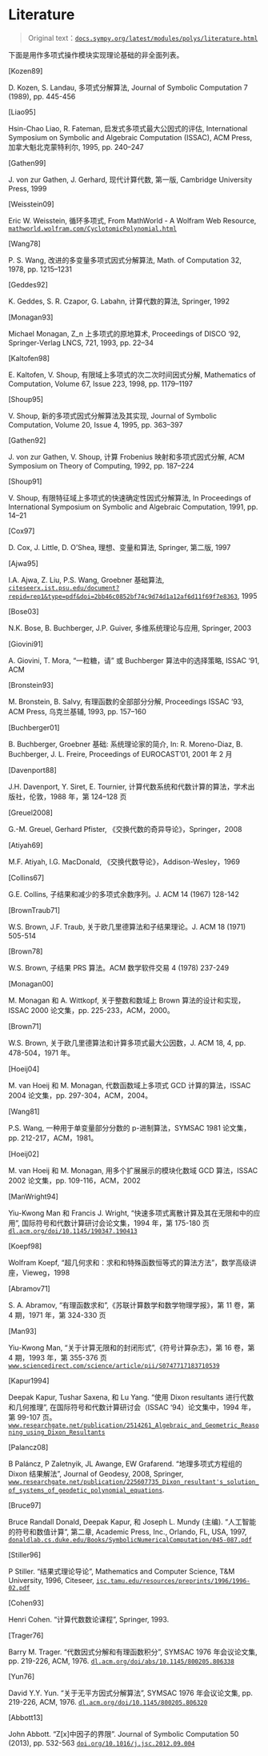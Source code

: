 # Literature

> Original text：[`docs.sympy.org/latest/modules/polys/literature.html`](https://docs.sympy.org/latest/modules/polys/literature.html)

下面是用作多项式操作模块实现理论基础的非全面列表。

[Kozen89]

D. Kozen, S. Landau, 多项式分解算法, Journal of Symbolic Computation 7 (1989), pp. 445-456

[Liao95]

Hsin-Chao Liao, R. Fateman, 启发式多项式最大公因式的评估, International Symposium on Symbolic and Algebraic Computation (ISSAC), ACM Press, 加拿大魁北克蒙特利尔, 1995, pp. 240–247

[Gathen99]

J. von zur Gathen, J. Gerhard, 现代计算代数, 第一版, Cambridge University Press, 1999

[Weisstein09]

Eric W. Weisstein, 循环多项式, From MathWorld - A Wolfram Web Resource, [`mathworld.wolfram.com/CyclotomicPolynomial.html`](https://mathworld.wolfram.com/CyclotomicPolynomial.html)

[Wang78]

P. S. Wang, 改进的多变量多项式因式分解算法, Math. of Computation 32, 1978, pp. 1215–1231

[Geddes92]

K. Geddes, S. R. Czapor, G. Labahn, 计算代数的算法, Springer, 1992

[Monagan93]

Michael Monagan, Z_n 上多项式的原地算术, Proceedings of DISCO ‘92, Springer-Verlag LNCS, 721, 1993, pp. 22–34

[Kaltofen98]

E. Kaltofen, V. Shoup, 有限域上多项式的次二次时间因式分解, Mathematics of Computation, Volume 67, Issue 223, 1998, pp. 1179–1197

[Shoup95]

V. Shoup, 新的多项式因式分解算法及其实现, Journal of Symbolic Computation, Volume 20, Issue 4, 1995, pp. 363–397

[Gathen92]

J. von zur Gathen, V. Shoup, 计算 Frobenius 映射和多项式因式分解, ACM Symposium on Theory of Computing, 1992, pp. 187–224

[Shoup91]

V. Shoup, 有限特征域上多项式的快速确定性因式分解算法, In Proceedings of International Symposium on Symbolic and Algebraic Computation, 1991, pp. 14–21

[Cox97]

D. Cox, J. Little, D. O’Shea, 理想、变量和算法, Springer, 第二版, 1997

[Ajwa95]

I.A. Ajwa, Z. Liu, P.S. Wang, Groebner 基础算法, [`citeseerx.ist.psu.edu/document?repid=rep1&type=pdf&doi=2bb46c0852bf74c9d74d1a12af6d11f69f7e8363`](https://citeseerx.ist.psu.edu/document?repid=rep1&type=pdf&doi=2bb46c0852bf74c9d74d1a12af6d11f69f7e8363), 1995

[Bose03]

N.K. Bose, B. Buchberger, J.P. Guiver, 多维系统理论与应用, Springer, 2003

[Giovini91]

A. Giovini, T. Mora, “一粒糖，请” 或 Buchberger 算法中的选择策略, ISSAC ‘91, ACM

[Bronstein93]

M. Bronstein, B. Salvy, 有理函数的全部部分分解, Proceedings ISSAC ‘93, ACM Press, 乌克兰基辅, 1993, pp. 157–160

[Buchberger01]

B. Buchberger, Groebner 基础: 系统理论家的简介, In: R. Moreno-Diaz, B. Buchberger, J. L. Freire, Proceedings of EUROCAST’01, 2001 年 2 月

[Davenport88]

J.H. Davenport, Y. Siret, E. Tournier, 计算代数系统和代数计算的算法，学术出版社，伦敦，1988 年，第 124–128 页

[Greuel2008]

G.-M. Greuel, Gerhard Pfister, 《交换代数的奇异导论》，Springer，2008

[Atiyah69]

M.F. Atiyah, I.G. MacDonald, 《交换代数导论》，Addison-Wesley，1969

[Collins67]

G.E. Collins, 子结果和减少的多项式余数序列。J. ACM 14 (1967) 128-142

[BrownTraub71]

W.S. Brown, J.F. Traub, 关于欧几里德算法和子结果理论。J. ACM 18 (1971) 505-514

[Brown78]

W.S. Brown, 子结果 PRS 算法。ACM 数学软件交易 4 (1978) 237-249

[Monagan00]

M. Monagan 和 A. Wittkopf, 关于整数和数域上 Brown 算法的设计和实现，ISSAC 2000 论文集，pp. 225-233，ACM，2000。

[Brown71]

W.S. Brown, 关于欧几里德算法和计算多项式最大公因数，J. ACM 18, 4, pp. 478-504，1971 年。

[Hoeij04]

M. van Hoeij 和 M. Monagan, 代数函数域上多项式 GCD 计算的算法，ISSAC 2004 论文集，pp. 297-304，ACM，2004。

[Wang81]

P.S. Wang, 一种用于单变量部分分数的 p-进制算法，SYMSAC 1981 论文集，pp. 212-217，ACM，1981。

[Hoeij02]

M. van Hoeij 和 M. Monagan, 用多个扩展展示的模块化数域 GCD 算法，ISSAC 2002 论文集，pp. 109-116，ACM，2002

[ManWright94]

Yiu-Kwong Man 和 Francis J. Wright, “快速多项式离散计算及其在无限和中的应用”, 国际符号和代数计算研讨会论文集，1994 年，第 175-180 页 [`dl.acm.org/doi/10.1145/190347.190413`](https://dl.acm.org/doi/10.1145/190347.190413)

[Koepf98]

Wolfram Koepf, “超几何求和：求和和特殊函数恒等式的算法方法”，数学高级讲座，Vieweg，1998

[Abramov71]

S. A. Abramov, “有理函数求和”,《苏联计算数学和数学物理学报》，第 11 卷，第 4 期，1971 年，第 324-330 页

[Man93]

Yiu-Kwong Man, “关于计算无限和的封闭形式”,《符号计算杂志》，第 16 卷，第 4 期，1993 年，第 355-376 页 [`www.sciencedirect.com/science/article/pii/S0747717183710539`](https://www.sciencedirect.com/science/article/pii/S0747717183710539)

[Kapur1994]

Deepak Kapur, Tushar Saxena, 和 Lu Yang. “使用 Dixon resultants 进行代数和几何推理”, 在国际符号和代数计算研讨会（ISSAC ‘94）论文集中，1994 年，第 99-107 页。[`www.researchgate.net/publication/2514261_Algebraic_and_Geometric_Reasoning_using_Dixon_Resultants`](https://www.researchgate.net/publication/2514261_Algebraic_and_Geometric_Reasoning_using_Dixon_Resultants)

[Palancz08]

B Paláncz, P Zaletnyik, JL Awange, EW Grafarend. “地理多项式方程组的 Dixon 结果解法”, Journal of Geodesy, 2008, Springer, [`www.researchgate.net/publication/225607735_Dixon_resultant's_solution_of_systems_of_geodetic_polynomial_equations`](https://www.researchgate.net/publication/225607735_Dixon_resultant's_solution_of_systems_of_geodetic_polynomial_equations).

[Bruce97]

Bruce Randall Donald, Deepak Kapur, 和 Joseph L. Mundy (主编). “人工智能的符号和数值计算”, 第二章, Academic Press, Inc., Orlando, FL, USA, 1997, [`donaldlab.cs.duke.edu/Books/SymbolicNumericalComputation/045-087.pdf`](https://donaldlab.cs.duke.edu/Books/SymbolicNumericalComputation/045-087.pdf)

[Stiller96]

P Stiller. “结果式理论导论”, Mathematics and Computer Science, T&M University, 1996, Citeseer, [`isc.tamu.edu/resources/preprints/1996/1996-02.pdf`](https://isc.tamu.edu/resources/preprints/1996/1996-02.pdf)

[Cohen93]

Henri Cohen. “计算代数数论课程”, Springer, 1993.

[Trager76]

Barry M. Trager. “代数因式分解和有理函数积分”, SYMSAC 1976 年会议论文集, pp. 219-226, ACM, 1976. [`dl.acm.org/doi/abs/10.1145/800205.806338`](https://dl.acm.org/doi/abs/10.1145/800205.806338)

[Yun76]

David Y.Y. Yun. “关于无平方因式分解算法”, SYMSAC 1976 年会议论文集, pp. 219-226, ACM, 1976. [`dl.acm.org/doi/10.1145/800205.806320`](https://dl.acm.org/doi/10.1145/800205.806320)

[Abbott13]

John Abbott. “Z[x]中因子的界限”. Journal of Symbolic Computation 50 (2013), pp. 532-563 [`doi.org/10.1016/j.jsc.2012.09.004`](https://doi.org/10.1016/j.jsc.2012.09.004)
